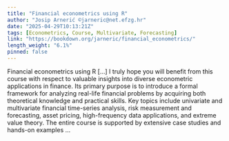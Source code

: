```yaml
---
title: "Financial econometrics using R"
author: "Josip Arnerić ©jarneric@net.efzg.hr"
date: "2025-04-29T10:13:21Z"
tags: [Econometrics, Course, Multivariate, Forecasting]
link: "https://bookdown.org/jarneric/financial_econometrics/"
length_weight: "6.1%"
pinned: false
---
```


Financial econometrics using R [...] I truly hope you will benefit from this course with respect to valuable insights into diverse econometric applications in finance. Its primary purpose is to introduce a formal framework for analyzing real-life financial problems by acquiring both theoretical knowledge and practical skills. Key topics include univariate and multivariate financial time-series analysis, risk measurement and forecasting, asset pricing, high-frequency data applications, and extreme value theory. The entire course is supported by extensive case studies and hands-on examples ...
